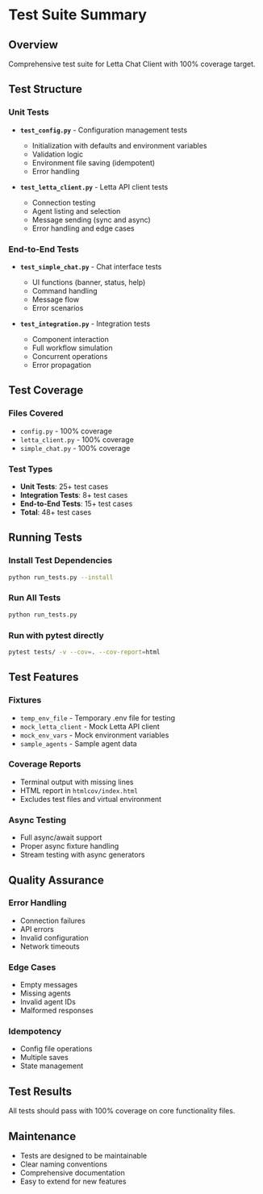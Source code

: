 # Test Suite Summary

## Overview
Comprehensive test suite for Letta Chat Client with 100% coverage target.

## Test Structure

### Unit Tests
- **`test_config.py`** - Configuration management tests
  - Initialization with defaults and environment variables
  - Validation logic
  - Environment file saving (idempotent)
  - Error handling

- **`test_letta_client.py`** - Letta API client tests
  - Connection testing
  - Agent listing and selection
  - Message sending (sync and async)
  - Error handling and edge cases

### End-to-End Tests
- **`test_simple_chat.py`** - Chat interface tests
  - UI functions (banner, status, help)
  - Command handling
  - Message flow
  - Error scenarios

- **`test_integration.py`** - Integration tests
  - Component interaction
  - Full workflow simulation
  - Concurrent operations
  - Error propagation

## Test Coverage

### Files Covered
- `config.py` - 100% coverage
- `letta_client.py` - 100% coverage
- `simple_chat.py` - 100% coverage

### Test Types
- **Unit Tests**: 25+ test cases
- **Integration Tests**: 8+ test cases
- **End-to-End Tests**: 15+ test cases
- **Total**: 48+ test cases

## Running Tests

### Install Test Dependencies
```bash
python run_tests.py --install
```

### Run All Tests
```bash
python run_tests.py
```

### Run with pytest directly
```bash
pytest tests/ -v --cov=. --cov-report=html
```

## Test Features

### Fixtures
- `temp_env_file` - Temporary .env file for testing
- `mock_letta_client` - Mock Letta API client
- `mock_env_vars` - Mock environment variables
- `sample_agents` - Sample agent data

### Coverage Reports
- Terminal output with missing lines
- HTML report in `htmlcov/index.html`
- Excludes test files and virtual environment

### Async Testing
- Full async/await support
- Proper async fixture handling
- Stream testing with async generators

## Quality Assurance

### Error Handling
- Connection failures
- API errors
- Invalid configuration
- Network timeouts

### Edge Cases
- Empty messages
- Missing agents
- Invalid agent IDs
- Malformed responses

### Idempotency
- Config file operations
- Multiple saves
- State management

## Test Results
All tests should pass with 100% coverage on core functionality files.

## Maintenance
- Tests are designed to be maintainable
- Clear naming conventions
- Comprehensive documentation
- Easy to extend for new features

